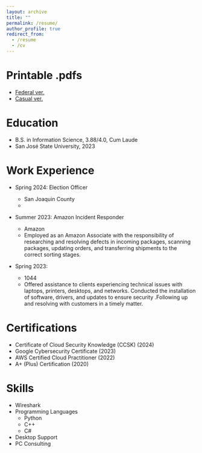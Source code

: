 ```yaml
---
layout: archive
title: ""
permalink: /resume/
author_profile: true
redirect_from:
  - /resume
  - /cv
---
```


Printable .pdfs
======
* [Federal ver.](http://heej-jhj.github.io/files/WTFederalResume.pdf)
* [Casual ver.](http://heej-jhj.github.io/files/WTCasualResume.pdf)

Education
======
* B.S. in Information Science, 3.88/4.0, Cum Laude
* San José State University, 2023

Work Experience
======
* Spring 2024: Election Officer
  * San Joaquin County
  * 

* Summer 2023: Amazon Incident Responder
  * Amazon
  * Employed as an Amazon Associate with the responsibility of researching and resolving defects in incoming packages, scanning packages, updating orders, and transferring shipments to the correct sorting stages.

* Spring 2023: 
  * 1044
  * Offered assistance to clients experiencing technical issues with laptops, printers, desktops, and networks. Conducted the installation of software, drivers, and updates to ensure security .Following up and resolving with customers in a timely matter.

Certifications
======
* Certificate of Cloud Security Knowledge (CCSK) (2024)
* Google Cybersecurity Certificate (2023)
* AWS Certified Cloud Practitioner (2022)
* A+ (Plus) Certification (2020)

Skills
======
* Wireshark
* Programming Languages
  * Python
  * C++
  * C#
* Desktop Support
* PC Consulting